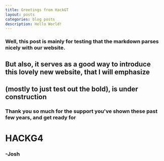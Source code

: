 ```yaml
---
title: Greetings from HackGT
layout: posts
categories: blog posts
description: Hello World!
---
```


### Well, this post is mainly for testing that the markdown parses nicely with our website.

## But also, it serves as a good way to introduce this lovely new website, that I will emphasize

## (mostly to just test out the bold), is **under construction**

### Thank you so much for the support you've shown these past few years, and get ready for

# HACKG4

### -Josh
